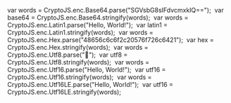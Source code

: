 var words = CryptoJS.enc.Base64.parse("SGVsbG8sIFdvcmxkIQ==");
​
var base64 = CryptoJS.enc.Base64.stringify(words);
​
var words = CryptoJS.enc.Latin1.parse("Hello, World!");
​
var latin1 = CryptoJS.enc.Latin1.stringify(words);
​
var words = CryptoJS.enc.Hex.parse("48656c6c6f2c20576f726c6421");
​
var hex = CryptoJS.enc.Hex.stringify(words);
​
var words = CryptoJS.enc.Utf8.parse("𔭢");
​
var utf8 = CryptoJS.enc.Utf8.stringify(words);
​
var words = CryptoJS.enc.Utf16.parse("Hello, World!");
​
var utf16 = CryptoJS.enc.Utf16.stringify(words);
​
var words = CryptoJS.enc.Utf16LE.parse("Hello, World!");
​
var utf16 = CryptoJS.enc.Utf16LE.stringify(words);